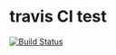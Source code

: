 # travis CI test

[![Build Status](https://travis-ci.org/wangzhishi/travis_example.svg?branch=master)](https://travis-ci.org/wangzhishi/travis_example)
